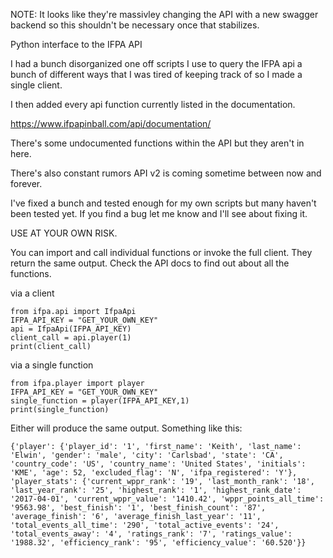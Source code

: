 NOTE: It looks like they're massivley changing the API with a new swagger backend so this shouldn't be necessary once that stabilizes.


Python interface to the IFPA API

I had a bunch disorganized one off scripts I use to query the IFPA api a bunch of different ways that I was tired of keeping track of so I made a single client.


I then added every  api function currently listed in the documentation.

https://www.ifpapinball.com/api/documentation/



There's some undocumented functions within the API but they aren't in here.

There's also constant rumors API v2 is coming sometime between now and forever. 

I've fixed a bunch and tested enough for my own scripts but many haven't been tested yet.  If you find a bug let me know and I'll see about fixing it.

USE AT YOUR OWN RISK.


You can import and call individual functions or invoke the full client.
They return the same output.  Check the API docs to find out about all the functions.

via a client
```
from ifpa.api import IfpaApi
IFPA_API_KEY = "GET_YOUR_OWN_KEY"
api = IfpaApi(IFPA_API_KEY)
client_call = api.player(1)
print(client_call)

```

via a single function
```
from ifpa.player import player
IFPA_API_KEY = "GET_YOUR_OWN_KEY"
single_function = player(IFPA_API_KEY,1)
print(single_function)
```

Either will produce the same output.  Something like this:

```
{'player': {'player_id': '1', 'first_name': 'Keith', 'last_name': 'Elwin', 'gender': 'male', 'city': 'Carlsbad', 'state': 'CA', 'country_code': 'US', 'country_name': 'United States', 'initials': 'KME', 'age': 52, 'excluded_flag': 'N', 'ifpa_registered': 'Y'}, 'player_stats': {'current_wppr_rank': '19', 'last_month_rank': '18', 'last_year_rank': '25', 'highest_rank': '1', 'highest_rank_date': '2017-04-01', 'current_wppr_value': '1410.42', 'wppr_points_all_time': '9563.98', 'best_finish': '1', 'best_finish_count': '87', 'average_finish': '6', 'average_finish_last_year': '11', 'total_events_all_time': '290', 'total_active_events': '24', 'total_events_away': '4', 'ratings_rank': '7', 'ratings_value': '1988.32', 'efficiency_rank': '95', 'efficiency_value': '60.520'}}
```
